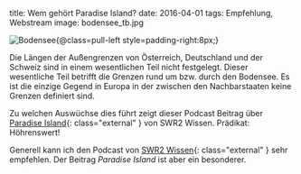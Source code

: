 title: Wem gehört Paradise Island?
date: 2016-04-01
tags: Empfehlung, Webstream
image: bodensee_tb.jpg

![Bodensee{@class=pull-left style=padding-right:8px;}]({filename}bodensee.jpg)

Die Längen der Außengrenzen von Österreich, Deutschland und der Schweiz sind in einem wesentlichen Teil nicht
festgelegt. Dieser wesentliche Teil betrifft die Grenzen rund um bzw. durch den Bodensee. Es ist die einzige Gegend in
Europa in der zwischen den Nachbarstaaten keine Grenzen definiert sind.

Zu welchen Auswüchse dies führt zeigt dieser Podcast Beitrag über
[Paradise Island](http://www.swr.de/swr2/programm/sendungen/wissen/wem-gehoert-paradise-island/-/id=660374/did=10957618/nid=660374/czz43b/index.html){: class="external" }
von SWR2 Wissen. Prädikat: Höhrenswert!

Generell kann ich den Podcast von 
[SWR2 Wissen](http://www.swr.de/swr2/programm/sendungen/wissen/rueckschau-sendungen-nachhoeren-und-nachlesen/-/id=660374/did=13778306/nid=660374/1rwsxor/index.html){: class="external" }
sehr empfehlen. Der Beitrag *Paradise Island* ist aber ein besonderer.

